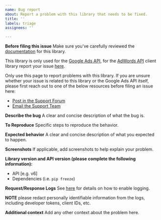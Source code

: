 ```yaml
---
name: Bug report
about: Report a problem with this library that needs to be fixed.
title: ''
labels: triage
assignees: ''

---
```


**Before filing this issue**
Make sure you've carefully reviewed the
[documentation](https://developers.google.com/google-ads/api/docs/client-libs/python)
for this library.

This library is only used for the
[Google Ads API](https://developers.google.com/google-ads/api/docs/start), for
the [AdWords API](https://developers.google.com/adwords/api/docs/guides/start)
client library report your issue
[here](https://github.com/googleads/googleads-python-lib/issues).

Only use this page to report problems with this library. If you are unsure
whether your issue is related to this library or the Google Ads API itself,
please first reach out to one of the below resources before filing an issue here:

* [Post in the Support Forum](https://support.google.com/google-ads/thread/new)
* [Email the Support Team](https://support.google.com/google-ads/gethelp)

**Describe the bug**
A clear and concise description of what the bug is.

**To Reproduce**
Specific steps to reproduce the behavior.

**Expected behavior**
A clear and concise description of what you expected to happen.

**Screenshots**
If applicable, add screenshots to help explain your problem.

**Library version and API version (please complete the following information):**
 - API [e.g. v6]
 - Dependencies (i.e. `pip freeze`)

**Request/Response Logs**
See [here](https://developers.google.com/google-ads/api/docs/client-libs/python/logging)
for details on how to enable logging.

**NOTE** please redact personally identifiable information from the logs,
including developer tokens, client IDs, etc.

**Additional context**
Add any other context about the problem here.

